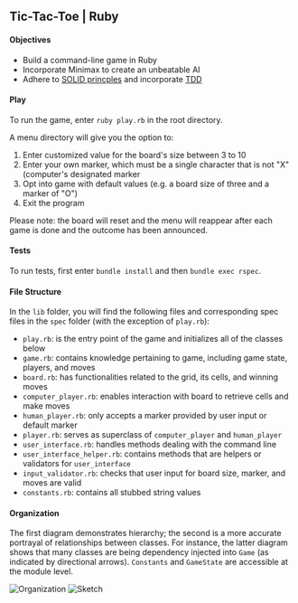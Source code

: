 ## Tic-Tac-Toe | Ruby

#### Objectives
* Build a command-line game in Ruby
* Incorporate Minimax to create an unbeatable AI
* Adhere to [SOLID princples](https://www.wikiwand.com/en/SOLID_(object-oriented_design)) and incorporate [TDD](https://www.wikiwand.com/en/Test-driven_development)

#### Play
To run the game, enter `ruby play.rb` in the root directory. 

A menu directory will give you the option to:

1. Enter customized value for the board's size between 3 to 10
2. Enter your own marker, which must be a single character that is not "X" (computer's designated marker
3. Opt into game with default values (e.g. a board size of three and a marker of "O")
4. Exit the program

Please note: the board will reset and the menu will reappear after each game is done and the outcome has been announced. 

#### Tests
To run tests, first enter `bundle install` and then `bundle exec rspec`.

#### File Structure
In the `lib` folder, you will find the following files and corresponding spec files in the `spec` folder (with the exception of `play.rb`):

* `play.rb`: is the entry point of the game and initializes all of the classes below
* `game.rb`: contains knowledge pertaining to game, including game state, players, and moves 
* `board.rb`: has functionalities related to the grid, its cells, and winning moves
* `computer_player.rb`: enables interaction with board to retrieve cells and make moves
* `human_player.rb`: only accepts a marker provided by user input or default marker 
* `player.rb`: serves as superclass of `computer_player` and `human_player`
* `user_interface.rb`: handles methods dealing with the command line
* `user_interface_helper.rb`: contains methods that are helpers or validators for `user_interface`
* `input_validator.rb`: checks that user input for board size, marker, and moves are valid 
* `constants.rb`: contains all stubbed string values

#### Organization
The first diagram demonstrates hierarchy; the second is a more accurate portrayal of relationships between classes. For instance, the latter diagram shows that many classes are being dependency injected into `Game` (as indicated by directional arrows). `Constants` and `GameState` are accessible at the module level.

![Organization](https://s31.postimg.org/emb1riycb/tictactoe.png)
![Sketch](https://s31.postimg.org/45qsuhj2j/tictactoe_complex.jpg)
